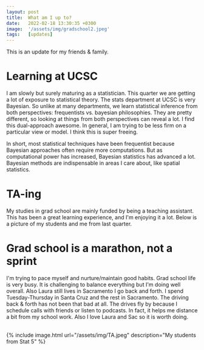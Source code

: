 ```yaml
---
layout: post
title:  What am I up to?
date:   2022-02-18 13:30:35 +0300
image:  '/assets/img/gradschool2.jpeg'
tags:   [updates]
---
```

This is an update for my friends & family.

# Learning at UCSC
I am slowly but surely maturing as a statistician.  This quarter we are getting a lot of exposure to statistical theory.  The stats department at UCSC is very Bayesian.  So unlike at many departments,  we learn statistical inference from both perspectives: frequentists vs. bayesian philosophies.  They are pretty different, so looking at things from both perspectives can reveal a lot.  I find this dual-approach awesome.  In general, I am trying to be less firm on a particular view or model.  I think this is super freeing.

In short, most statistical techniques have been frequentist because Bayesian approaches often require more computations.  But as computational power has increased, Bayesian statistics has advanced a lot.  Bayesian methods are indispensable in areas I care about, like spatial statistics.

# TA-ing
My studies in grad school are mainly funded by being a teaching assistant.  This has been a great learning experience, and I'm enjoying it a lot.  Below is a picture of my students and me from last quarter.

# Grad school is a marathon, not a sprint
I'm trying to pace myself and nurture/maintain good habits.  Grad school life is very busy. It is challenging to balance everything but I'm doing well overall.  Also Laura still lives in Sacramento I go back and forth. I spend Tuesday-Thursday in Santa Cruz and the rest in Sacramento.  The driving back & forth has not been that bad at all. The drives fly by because I schedule calls with friends or listen to podcasts.  In fact, it helps me distance a bit from my school work.  Also I love Laura and Sac so it is worth doing.  



<br />
{% include image.html url="/assets/img/TA.jpeg" description="My students from Stat 5" %}
